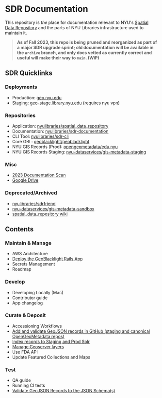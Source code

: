 # SDR Documentation

This repository is *the* place for documentation relevant to NYU's [Spatial Data Repository](https://geo.nyu.edu) and the parts of NYU Libraries infrastructure used to maintain it.

> **As of Fall 2023, this repo is being pruned and reorganized as part of a major SDR upgrade sprint; old documentation will be available in the `archive` branch, and only docs vetted as currently correct and useful will make their way to `main`. (WiP)**

## SDR Quicklinks

### Deployments
- Production: [geo.nyu.edu](https://geo.nyu.edu)
- Staging: [geo-stage.library.nyu.edu](https://geo-stage.library.nyu.edu/) (requires nyu vpn)

### Repositories
- Application: [nyulibraries/spatial_data_repository](https://github.com/nyulibraries/spatial_data_repository)
- Documentation: [nyulibraries/sdr-documentation](https://github.com/nyulibraries/sdr-documentation)
- CLI Tool: [nyulibraries/sdr-cli](https://github.com/nyulibraries/sdr-cli)
- Core GBL: [geoblacklight/geoblacklight](https://github.com/geoblacklight/geoblacklight)
- NYU GIS Records (Prod): [opengeometadata/edu.nyu](https://github.com/opengeometadata/edu.nyu)
- NYU GIS Records Staging: [nyu-dataservices/gis-metadata-staging](https://github.com/nyu-dataservices/gis-metadata-staging)

### Misc
- [2023 Documentation Scan](https://docs.google.com/spreadsheets/d/1cEoenvQXXhaA6mCGs4gtJlEN_AasXOArnFJa-561Kq0)
- [Google Drive](https://drive.google.com/drive/folders/0B1StS1CI0jNRfmRkZ1BHbXRUdkJlemFoeUNsRDdxOUxUdVotTWpqdmJfRFFSei1DTUc0cUE)

### Deprecated/Archived
- [nyulibraries/sdrfriend](https://github.com/nyulibraries/sdrfriend)
- [nyu-dataservices/gis-metadata-sandbox](https://github.com/nyu-dataservices/gis-metadata-sandbox)
- [spatial_data_repository wiki](https://github.com/NYULibraries/spatial_data_repository/wiki)


## Contents

### Maintain & Manage
- AWS Architecture
- [Deploy the GeoBlacklight Rails App](maintain/deploy.md)
- Secrets Management
- Roadmap

### Develop
- Developing Locally (Mac)
- Contributor guide
- App changelog

### Curate & Deposit
- Accessioning Workflows
- [Add and validate GeoJSON records in GitHub (staging and canonical OpenGeoMetadata repos)](curate/add-json-records.md)
- [Index records to Staging and Prod Solr](curate/index-records-solr.md)
- [Manage Geoserver layers](curate/geoserver-layer-management.md)
- Use FDA API
- Update Featured Collections and Maps

### Test
- QA guide
- Running CI tests
- [Validate GeoJSON Records to the JSON Schema(s)](curate/add-json-records.md#local-development--validation)


